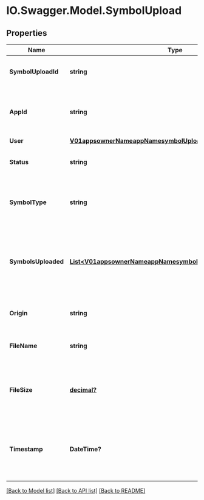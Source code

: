 # IO.Swagger.Model.SymbolUpload
## Properties

Name | Type | Description | Notes
------------ | ------------- | ------------- | -------------
**SymbolUploadId** | **string** | The id for the current symbol upload | 
**AppId** | **string** | The application that this symbol upload belongs to | 
**User** | [**V01appsownerNameappNamesymbolUploadsUser**](V01appsownerNameappNamesymbolUploadsUser.md) |  | [optional] 
**Status** | **string** | The current status for the symbol upload | 
**SymbolType** | **string** | The type of the symbol for the current symbol upload | 
**SymbolsUploaded** | [**List&lt;V01appsownerNameappNamesymbolUploadsSymbolsUploaded&gt;**](V01appsownerNameappNamesymbolUploadsSymbolsUploaded.md) | The symbols found in the upload. This may be empty until the status is indexed | [optional] 
**Origin** | **string** | The origin of the symbol upload | [optional] 
**FileName** | **string** | The file name for the symbol upload | [optional] 
**FileSize** | [**decimal?**](BigDecimal.md) | The size of the file in Mebibytes. This may be 0 until the status is indexed | [optional] 
**Timestamp** | **DateTime?** | When the symbol upload was committed, or last transaction time if not committed | [optional] 

[[Back to Model list]](../README.md#documentation-for-models) [[Back to API list]](../README.md#documentation-for-api-endpoints) [[Back to README]](../README.md)

